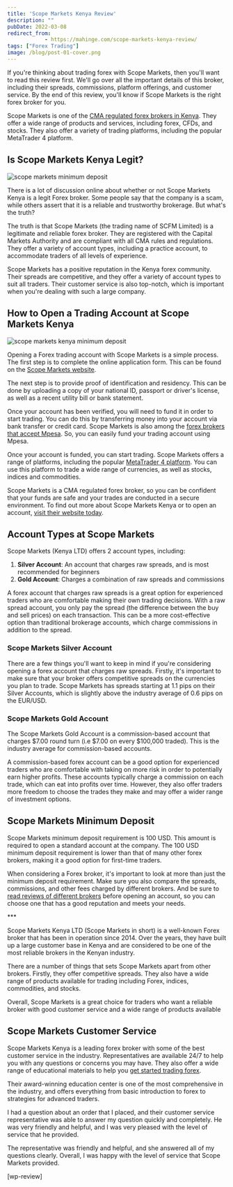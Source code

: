 ```yaml
---
title: 'Scope Markets Kenya Review'
description: ""
pubDate: 2022-03-08
redirect_from:
            - https://mahinge.com/scope-markets-kenya-review/
tags: ["Forex Trading"]
image: /blog/post-01-cover.png
---
```

<!-- wp:paragraph -->

If you're thinking about trading forex with Scope Markets, then you'll want to read this review first. We'll go over all the important details of this broker, including their spreads, commissions, platform offerings, and customer service. By the end of this review, you'll know if Scope Markets is the right forex broker for you.

<!-- /wp:paragraph -->

<!-- wp:paragraph -->

Scope Markets is one of the [CMA regulated forex brokers in Kenya](https://mahinge.com/best-cma-regulated-forex-brokers-in-kenya/). They offer a wide range of products and services, including forex, CFDs, and stocks. They also offer a variety of trading platforms, including the popular MetaTrader 4 platform.

<!-- /wp:paragraph -->

<!-- wp:heading -->

## Is Scope Markets Kenya Legit?

<!-- /wp:heading -->

<!-- wp:image {"align":"left","id":889,"sizeSlug":"full","linkDestination":"none"} -->

![scope markets minimum deposit](./images/wp-content-uploads-2022-03-scope-markets-minimum-deposit.png)

<!-- /wp:image -->

<!-- wp:paragraph -->

There is a lot of discussion online about whether or not Scope Markets Kenya is a legit Forex broker. Some people say that the company is a scam, while others assert that it is a reliable and trustworthy brokerage. But what's the truth?

<!-- /wp:paragraph -->

<!-- wp:paragraph -->

The truth is that Scope Markets (the trading name of SCFM Limited) is a legitimate and reliable forex broker. They are registered with the Capital Markets Authority and are compliant with all CMA rules and regulations. They offer a variety of account types, including a practice account, to accommodate traders of all levels of experience.

<!-- /wp:paragraph -->

<!-- wp:paragraph -->

Scope Markets has a positive reputation in the Kenya forex community. Their spreads are competitive, and they offer a variety of account types to suit all traders. Their customer service is also top-notch, which is important when you're dealing with such a large company.

<!-- /wp:paragraph -->

<!-- wp:heading -->

## How to Open a Trading Account at Scope Markets Kenya

<!-- /wp:heading -->

<!-- wp:image {"align":"left","id":893,"sizeSlug":"full","linkDestination":"none"} -->

![scope markets kenya minimum deposit](./images/wp-content-uploads-2022-03-scope-markets-kenya-minimum-deposit.jpg)

<!-- /wp:image -->

<!-- wp:paragraph -->

Opening a Forex trading account with Scope Markets is a simple process. The first step is to complete the online application form. This can be found on the [Scope Markets website](https://www.scopemarkets.co.ke/en/products/accounts).

<!-- /wp:paragraph -->

<!-- wp:paragraph -->

The next step is to provide proof of identification and residency. This can be done by uploading a copy of your national ID, passport or driver's license, as well as a recent utility bill or bank statement.

<!-- /wp:paragraph -->

<!-- wp:paragraph -->

Once your account has been verified, you will need to fund it in order to start trading. You can do this by transferring money into your account via bank transfer or credit card. Scope Markets is also among the [forex brokers that accept Mpesa](https://mahinge.com/best-forex-brokers-with-mpesa-deposits/). So, you can easily fund your trading account using Mpesa.

<!-- /wp:paragraph -->

<!-- wp:paragraph -->

Once your account is funded, you can start trading. Scope Markets offers a range of platforms, including the popular [MetaTrader 4 platform](https://www.metatrader4.com/en). You can use this platform to trade a wide range of currencies, as well as stocks, indices and commodities.

<!-- /wp:paragraph -->

<!-- wp:paragraph -->

Scope Markets is a CMA regulated forex broker, so you can be confident that your funds are safe and your trades are conducted in a secure environment. To find out more about Scope Markets Kenya or to open an account, [visit their website today](https://www.scopemarkets.co.ke/).

<!-- /wp:paragraph -->

<!-- wp:heading -->

## Account Types at Scope Markets

<!-- /wp:heading -->

<!-- wp:paragraph -->

Scope Markets (Kenya LTD) offers 2 account types, including:

<!-- /wp:paragraph -->

<!-- wp:list {"ordered":true} -->

1.  **Silver Account**: An account that charges raw spreads, and is most recommended for beginners
2.  **Gold Account**: Charges a combination of raw spreads and commissions

<!-- /wp:list -->

<!-- wp:paragraph -->

A forex account that charges raw spreads is a great option for experienced traders who are comfortable making their own trading decisions. With a raw spread account, you only pay the spread (the difference between the buy and sell prices) on each transaction. This can be a more cost-effective option than traditional brokerage accounts, which charge commissions in addition to the spread.

<!-- /wp:paragraph -->

<!-- wp:heading {"level":3} -->

### Scope Markets Silver Account

<!-- /wp:heading -->

<!-- wp:paragraph -->

There are a few things you'll want to keep in mind if you're considering opening a forex account that charges raw spreads. Firstly, it's important to make sure that your broker offers competitive spreads on the currencies you plan to trade. Scope Markets has spreads starting at 1.1 pips on their Silver Accounts, which is slightly above the industry average of 0.6 pips on the EUR/USD.

<!-- /wp:paragraph -->

<!-- wp:heading {"level":3} -->

### Scope Markets Gold Account

<!-- /wp:heading -->

<!-- wp:paragraph -->

The Scope Markets Gold Account is a commission-based account that charges $7.00 round turn (i.e $7.00 on every \$100,000 traded). This is the industry average for commission-based accounts.

<!-- /wp:paragraph -->

<!-- wp:paragraph -->

A commission-based forex account can be a good option for experienced traders who are comfortable with taking on more risk in order to potentially earn higher profits. These accounts typically charge a commission on each trade, which can eat into profits over time. However, they also offer traders more freedom to choose the trades they make and may offer a wider range of investment options.

<!-- /wp:paragraph -->

<!-- wp:heading -->

## Scope Markets Minimum Deposit

<!-- /wp:heading -->

<!-- wp:paragraph -->

Scope Markets minimum deposit requirement is 100 USD. This amount is required to open a standard account at the company. The 100 USD minimum deposit requirement is lower than that of many other forex brokers, making it a good option for first-time traders.

<!-- /wp:paragraph -->

<!-- wp:paragraph -->

When considering a Forex broker, it's important to look at more than just the minimum deposit requirement. Make sure you also compare the spreads, commissions, and other fees charged by different brokers. And be sure to [read reviews of different brokers](https://mahinge.com/best-forex-brokers-with-mpesa-deposits/) before opening an account, so you can choose one that has a good reputation and meets your needs.

<!-- /wp:paragraph -->

<!-- wp:paragraph -->

\*\*\*

<!-- /wp:paragraph -->

<!-- wp:paragraph -->

Scope Markets Kenya LTD (Scope Markets in short) is a well-known Forex broker that has been in operation since 2014. Over the years, they have built up a large customer base in Kenya and are considered to be one of the most reliable brokers in the Kenyan industry.

<!-- /wp:paragraph -->

<!-- wp:paragraph -->

There are a number of things that sets Scope Markets apart from other brokers. Firstly, they offer competitive spreads. They also have a wide range of products available for trading including Forex, indices, commodities, and stocks.

<!-- /wp:paragraph -->

<!-- wp:paragraph -->

Overall, Scope Markets is a great choice for traders who want a reliable broker with good customer service and a wide range of products available

<!-- /wp:paragraph -->

<!-- wp:heading -->

## Scope Markets Customer Service

<!-- /wp:heading -->

<!-- wp:paragraph -->

Scope Markets Kenya is a leading forex broker with some of the best customer service in the industry. Representatives are available 24/7 to help you with any questions or concerns you may have. They also offer a wide range of educational materials to help you [get started trading forex](https://mahinge.com/forex-trading-in-kenya/).

<!-- /wp:paragraph -->

<!-- wp:paragraph -->

Their award-winning education center is one of the most comprehensive in the industry, and offers everything from basic introduction to forex to strategies for advanced traders.

<!-- /wp:paragraph -->

<!-- wp:paragraph -->

I had a question about an order that I placed, and their customer service representative was able to answer my question quickly and completely. He was very friendly and helpful, and I was very pleased with the level of service that he provided.

<!-- /wp:paragraph -->

<!-- wp:paragraph -->

The representative was friendly and helpful, and she answered all of my questions clearly. Overall, I was happy with the level of service that Scope Markets provided.

<!-- /wp:paragraph -->

<!-- wp:shortcode -->

\[wp-review]

<!-- /wp:shortcode -->
